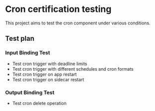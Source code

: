 # Cron certification testing

This project aims to test the cron component under various conditions.

## Test plan

### Input Binding Test

* Test cron trigger with deadline limits
* Test cron trigger with different schedules and cron formats
* Test cron trigger on app restart
* Test cron trigger on sidecar restart

### Output Binding Test

* Test cron delete operation
